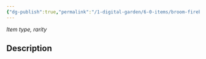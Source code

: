 ```yaml
---
{"dg-publish":true,"permalink":"/1-digital-garden/6-0-items/broom-firebolt/","tags":["#item","#broom","#magical"]}
---
```


*Item type, rarity*

## Description